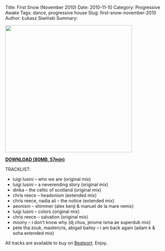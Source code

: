 Title: First Snow (November 2010)
Date: 2010-11-10
Category: Progressive Awake
Tags:  dance, progressive house
Slug: first-snow-november-2010
Author: Łukasz Siwiński
Summary: 

<!-- ### IMAGE ### -->
<a href ="https://drive.google.com/uc?export=download&id=0B_4_ynm06YZIX1lleU1lUEl0YWM" 
    title="DOWNLOAD" target="_blank">
    <img width="400" src="https://drive.google.com/uc?export=download&id=0B1aIvu0NI6o4cDJYVjY0My1sYTA" />
</a>

<a href ="https://drive.google.com/file/d/0B_4_ynm06YZIX1lleU1lUEl0YWM/edit?usp=sharing" 
    title="Progressive Awake - First Snow (November 2010)" target="_blank">
**DOWNLOAD (80MB, 57min)**
</a>

TRACKLIST:  

* luigi lusini – who we are (original mix)
* luigi lusini – a neverending story (original mix)
* dinka – the celtic of scotland (original mix)
* chris reece – headonism (extended mix)
* chris reece, nadia ali – the notice (extended mix)
* aeonism – shimmer (alex kenji & manuel de la mare remix)
* luigi lusini – colors (original mix)
* chris reece – salvation (original mix)
* moony – i don’t know why (dj chus, jerome isma ae superdub mix)
* pete tha zouk, mastercris, abigail bailey – i am back again (adam k & soha extended mix)

All tracks are available to buy on <a href="http://beatport.com" target="_blank">Beatport</a>.
Enjoy.